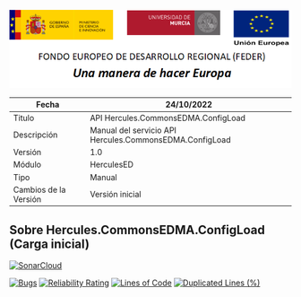 ![](../../Docs/media/CabeceraDocumentosMD.png)

| Fecha         | 24/10/2022                                                  |
| ------------- | ------------------------------------------------------------ |
|Titulo|API Hercules.CommonsEDMA.ConfigLoad| 
|Descripción|Manual del servicio API Hercules.CommonsEDMA.ConfigLoad|
|Versión|1.0|
|Módulo|HerculesED|
|Tipo|Manual|
|Cambios de la Versión| Versión inicial |

## Sobre Hercules.CommonsEDMA.ConfigLoad (Carga inicial)

[![SonarCloud](https://sonarcloud.io/images/project_badges/sonarcloud-white.svg)](https://sonarcloud.io/summary/new_code?id=Hercules.CommonsEDMA.ConfigLoad)

[![Bugs](https://sonarcloud.io/api/project_badges/measure?project=Hercules.CommonsEDMA.ConfigLoad&metric=bugs)](https://sonarcloud.io/summary/new_code?id=Hercules.CommonsEDMA.ConfigLoad)
[![Reliability Rating](https://sonarcloud.io/api/project_badges/measure?project=Hercules.CommonsEDMA.ConfigLoad&metric=reliability_rating)](https://sonarcloud.io/summary/new_code?id=Hercules.CommonsEDMA.ConfigLoad)
[![Lines of Code](https://sonarcloud.io/api/project_badges/measure?project=Hercules.CommonsEDMA.ConfigLoad&metric=ncloc)](https://sonarcloud.io/dashboard?id=Hercules.CommonsEDMA.ConfigLoad)
[![Duplicated Lines (%)](https://sonarcloud.io/api/project_badges/measure?project=Hercules.CommonsEDMA.ConfigLoad&metric=duplicated_lines_density)](https://sonarcloud.io/summary/new_code?id=Hercules.CommonsEDMA.ConfigLoad)

